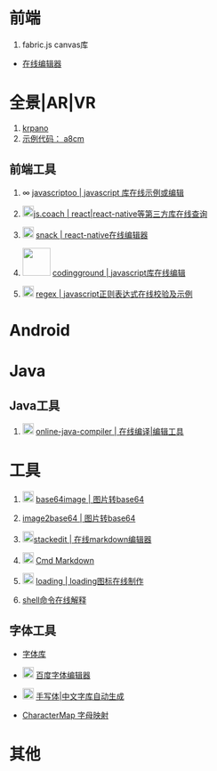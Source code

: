 # 前端
1. fabric.js canvas库

* [在线编辑器](http://www.javascriptoo.com/fabric-js)

# 全景|AR|VR
1. [krpano](https://krpano.com/)
2. [示例代码： a8cm ](https://pan.baidu.com/s/1CiEvbbNCEA57U0EMMCReNA)

## 前端工具
1. ∞ [javascriptoo | javascript 库在线示例或编辑](http://www.javascriptoo.com/)

2. <img src="https://js.coach/static/media/jess-small.26d38da7.svg" width="20px">[js.coach | react|react-native等第三方库在线查询](https://js.coach/)

3. <img src="https://snack.expo.io/dist/assets/520c623fcd7d004bed2938cda5750dec.svg" width="20px"> [snack | react-native在线编辑器](https://snack.expo.io/@react-navigation/sharing-header-styles-v2)

4.  <img width="50" src="https://www.tutorialspoint.com/codingground/images/logo.png"> [codingground | javascript库在线编辑](https://www.tutorialspoint.com/codingground.htm)

5. <img width="20px" src="https://regex101.com/favicon.ico">  [regex | javascript正则表达式在线校验及示例](https://regex101.com/)

# Android

# Java

## Java工具
1. <img src="https://www.jdoodle.com/static/images/jdoodle.png" width="20px"> [online-java-compiler | 在线编译|编辑工具](https://www.jdoodle.com/online-java-compiler)

# 工具

1. <img src="https://www.base64-image.de/build/img/base64-image-logo-3eb23a9eef.png" width="20px"> [base64image | 图片转base64](https://www.base64-image.de/)

1.  [image2base64 | 图片转base64](http://image2base64.wemakesites.net//)

3. <img src="https://stackedit.io/res-min/img/menu-icon.png" width="20px">[stackedit | 在线markdown编辑器](https://stackedit.io/editor#)

3. <img src="https://www.zybuluo.com/static/img/favicon.png" width="20px"> [Cmd Markdown](https://www.zybuluo.com/mdeditor#335584)


4. <img width="20px" src="https://loading.io/assets/img/comment.gif"> [loading | loading图标在线制作](https://loading.io/)

5. [shell命令在线解释](https://explainshell.com/)


## 字体工具
* [字体库](https://github.com/eamiear/awesome-typography)
* <img src="http://fontstore.baidu.com/static/editor/css/img/logo@2x.png" width="20px"/> [百度字体编辑器](http://fontstore.baidu.com/static/editor/index.html)

* <img src="http://www.flexifont.com/flexifont-chn/static/img/welcome_logo.png" width="20px"> [手写体|中文字库自动生成](http://www.flexifont.com/flexifont-chn/login/)

* [CharacterMap 字母映射](https://bluejamesbond.github.io/CharacterMap/)

# 其他